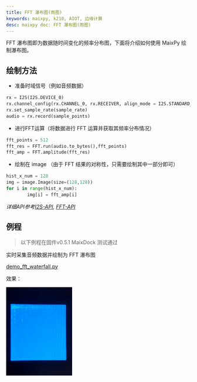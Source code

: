 ```yaml
---
title: FFT 瀑布图(雨图)
keywords: maixpy, k210, AIOT, 边缘计算
desc: maixpy doc: FFT 瀑布图(雨图)
---
```



FFT 瀑布图即为数据随时间变化的频率分布图，下面将介绍如何使用 MaixPy 绘制瀑布图。

## 绘制方法

* 准备时域信号（例如音频数据）

```python
rx = I2S(I2S.DEVICE_0)
rx.channel_config(rx.CHANNEL_0, rx.RECEIVER, align_mode = I2S.STANDARD_MODE)
rx.set_sample_rate(sample_rate)
audio = rx.record(sample_points)
```

* 进行FFT运算（将数据进行 FFT 运算并获取其频率分布情况）

```python
fft_points = 512
fft_res = FFT.run(audio.to_bytes(),fft_points)
fft_amp = FFT.amplitude(fft_res)
```

* 绘制在 image （由于 FFT 结果的对称性，只需要绘制其中一部分即可）

```python
hist_x_num = 128
img = image.Image(size=(128,128))
for i in range(hist_x_num):
        img[i] = fft_amp[i]
```

*详细API参考[I2S-API](../../api_reference/Maix/i2s.md), [FFT-API](../../api_reference/Maix/fft.md)*

## 例程

> 以下例程在固件v0.5.1 MaixDock 测试通过

实时采集音频数据并绘制为 FFT 瀑布图

[demo_fft_waterfall.py](https://github.com/sipeed/MaixPy_scripts/blob/master/hardware/demo_fft_waterfall.py)

效果：

![](../../../assets/course/fft_waterfall.gif)